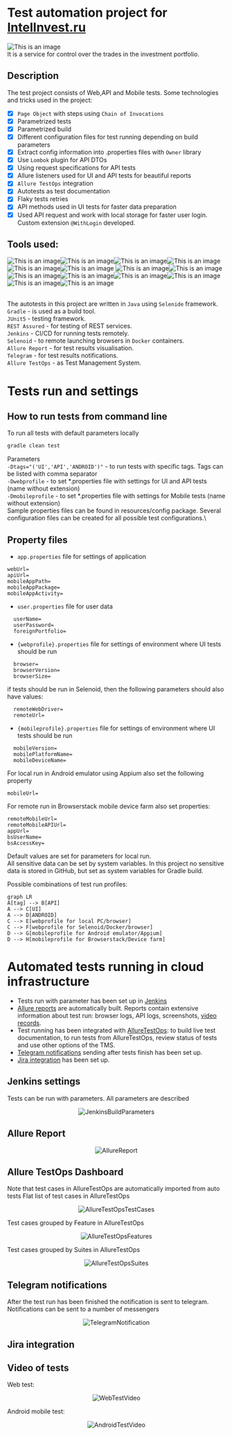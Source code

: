 # Test automation project for [IntelInvest.ru](https://intelinvest.ru)
![This is an image](/readmeresources/index_logo.png)\
It is a service for control over the trades in the investment portfolio. 

## <a name="Description">Description</a>

The test project consists of Web,API and Mobile tests.
Some technologies and tricks used in the project:

- [x] `Page Object` with steps using `Chain of Invocations`
- [x] Parametrized tests
- [x] Parametrized build
- [x] Different configuration files for test running depending on build parameters
- [x] Extract config information into .properties files with `Owner` library
- [x] Use `Lombok` plugin for API DTOs
- [x] Using request specifications for API tests
- [x] Allure listeners used for UI and API tests for beautiful reports
- [x] `Allure TestOps` integration
- [x] Autotests as test documentation
- [x] Flaky tests retries
- [x] API methods used in UI tests for faster data preparation
- [x] Used API request and work with local storage for faster user login. 
Custom extension `@WithLogin` developed.

## Tools used:
![This is an image](/readmeresources/Java.png)![This is an image](/readmeresources/Gradle.png)![This is an image](/readmeresources/Intelij_IDEA.png)![This is an image](/readmeresources/Selenide.png)![This is an image](/readmeresources/Rest-Assured.png)![This is an image](/readmeresources/appium.png) ![This is an image](/readmeresources/androidstudio.png)![This is an image](/readmeresources/Selenoid.png)![This is an image](/readmeresources/JUnit5.png)![This is an image](/readmeresources/Jenkins.png)![This is an image](/readmeresources/Allure_Report.png)![This is an image](/readmeresources/AllureTestOps.png)![This is an image](/readmeresources/Telegram.png)![This is an image](/readmeresources/Jira.png)</br></br>

The autotests in this project are written in `Java` using `Selenide` framework.\
`Gradle` - is used as a build tool.  \
`JUnit5` - testing framework.\
`REST Assured` - for testing of REST services.\
`Jenkins` - CI/CD for running tests remotely.\
`Selenoid` - to remote launching browsers in `Docker` containers.\
`Allure Report` - for test results visualisation.\
`Telegram` - for test results notifications.\
`Allure TestOps` - as Test Management System.

# <a name="HowToRun">Tests run and settings</a>

## <a name="HowToRunCommandLine">How to run tests from command line</a>
To run all tests with default parameters locally
```bash
gradle clean test
```

Parameters\
`-Dtags="('UI','API','ANDROID')"` - to run tests with specific tags. Tags can be listed with comma separator\
`-Dwebprofile` - to set *.properties file with settings for UI and API tests (name without extension)\
`-Dmobileprofile` - to set *.properties file with settings for Mobile tests (name without extension)\
Sample properties files can be found in resources/config package. Several configuration files can be created for all 
possible test configurations.\

## <a name="PropertyFiles">Property files</a>

- `app.properties` file for settings of application
```properties
webUrl=
apiUrl=
mobileAppPath=
mobileAppPackage=
mobileAppActivity=
```
- `user.properties` file for user data
```properties
  userName=
  userPassword=
  foreignPortfolio=
```
- `{webprofile}.properties` file for settings of environment where UI tests should be run
```properties
  browser=
  browserVersion= 
  browserSize= 
```
if tests should be run in Selenoid, then the following parameters should also have values:
```properties
  remoteWebDriver= 
  remoteUrl=
```
- `{mobileprofile}.properties` file for settings of environment where UI tests should be run
```properties
  mobileVersion=
  mobilePlatformName=
  mobileDeviceName=
```
For local run in Android emulator using Appium also set the following property
```properties
mobileUrl=
```
For remote run in Browserstack mobile device farm also set properties:
```properties
remoteMobileUrl=
remoteMobileAPIUrl=
appUrl=
bsUserName=
bsAccessKey=
```
Default values are set for parameters for local run.\
All sensitive data can be set by system variables. In this project no sensitive data is stored in GitHub, but set as 
system variables for Gradle build.

Possible combinations of test run profiles:
```mermaid
graph LR
A[tag] --> B[API]
A --> C[UI]
A --> D[ANDROID]
C --> E[webprofile for local PC/browser]
C --> F[webprofile for Selenoid/Docker/browser]
D --> G[mobileprofile for Android emulator/Appium]
D --> H[mobileprofile for Browserstack/Device farm]
```

# <a>Automated tests running in cloud infrastructure</a>
- Tests run with parameter has been set up in [Jenkins](#HowToRunInJenkins)
- [Allure reports](#Allure) are automatically built. Reports contain extensive information about test run:
browser logs, API logs, screenshots, [video records](#Video).
- Test running has been integrated with [AllureTestOps](#AllureTestOps): to build live test documentation,
to run tests from AllureTestOps, review status of tests and use other options of the TMS.
- [Telegram notifications](#TelegramNotifications) sending after tests finish has been set up.
- [Jira integration](#Jira) has been set up.

## <a name="HowToRunInJenkins">Jenkins settings</a>
Tests can be run with parameters. All parameters are described
<p  align="center">
<img src="readmeresources/Jenkins_screen_parameters.png" alt="JenkinsBuildParameters">
</p>

## <a name="Allure">Allure Report</a>
<p  align="center">
<img src="readmeresources/Allure_Report_Summary.png" alt="AllureReport">
</p>

## <a name="AllureTestOps">Allure TestOps Dashboard</a>
Note that test cases in AllureTestOps are automatically imported from auto tests
Flat list of test cases in AllureTestOps
<p  align="center">
<img src="readmeresources/ATO_testcases.png" alt="AllureTestOpsTestCases">
</p>

Test cases grouped by Feature in AllureTestOps
<p  align="center">
<img src="readmeresources/ATO_features.png" alt="AllureTestOpsFeatures">
</p>

Test cases grouped by Suites in AllureTestOps
<p  align="center">
<img src="readmeresources/ATO_suites.png" alt="AllureTestOpsSuites">
</p>

## <a name="TelegramNotifications">Telegram notifications</a>
After the test run has been finished the notification is sent to telegram. Notifications can be sent to a number of messengers
<p  align="center">
<img src="readmeresources/telegram_notification.png" alt="TelegramNotification" >
</p>


## <a name="Jira">Jira integration</a>


## <a name="Video">Video of tests</a>
Web test:
<p align="center">
  <img src="readmeresources/video_selenoid.gif" alt="WebTestVideo">
</p>

Android mobile test:
<p align="center">
  <img src="readmeresources/video_browserstack.gif" alt="AndroidTestVideo">
</p>
